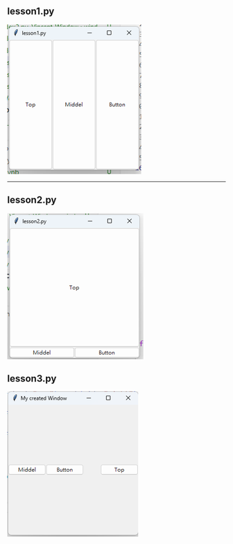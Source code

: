 ## lesson1.py
![lesson1.py](./lesson1_image.png)

---

## lesson2.py
![lesson2.py](./lesson2_image.png)


## lesson3.py
![lesson3.py](./lesson3_image.png)
